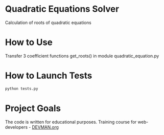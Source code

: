 # Quadratic Equations Solver

Calculation of roots of quadratic equations

# How to Use

Transfer 3 coefficient functions get_roots() in module quadratic_equation.py

# How to Launch Tests

```bash
python tests.py
```

# Project Goals

The code is written for educational purposes. Training course for web-developers - [DEVMAN.org](https://devman.org)
